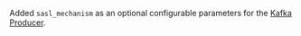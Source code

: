 Added `sasl_mechanism` as an optional configurable parameters for the [Kafka Producer](event-brokers.mdx#kafka-event-broker).